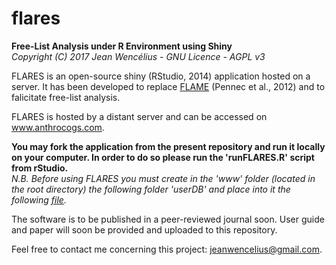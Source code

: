 # flares
<b>Free-List Analysis under R Environment using Shiny</b><br/>
<i>Copyright (C) 2017 Jean Wencélius - GNU Licence - AGPL v3</i>

FLARES is an open-source shiny (RStudio, 2014) application hosted on a server.
It has been developed to replace <a href="http://www.mae.u-paris10.fr/lesc/spip.php?article63" target="_blank">FLAME</a> (Pennec et al., 2012) and to falicitate free-list analysis.

FLARES is hosted by a distant server and can be accessed on <a href="www.anthrocogs.com/shiny/flares" target="_blank">www.anthrocogs.com</a>.

<b>You may fork the application from the present repository and run it locally on your computer. In order to do so please run the 'runFLARES.R' script from rStudio.</b></br>
<em>N.B. Before using FLARES you must create in the 'www' folder (located in the root directory) the following folder 'userDB' and place into it the following <a href="www.anthrocogs.com/res/users.csv" target="_blank">file</a>.</em>

The software is to be published in a peer-reviewed journal soon.
User guide and paper will soon be provided and uploaded to this repository.

Feel free to contact me concerning this project: jeanwencelius@gmail.com.